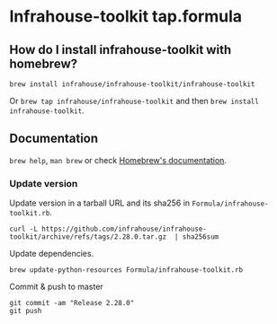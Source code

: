 # Infrahouse-toolkit tap.formula

## How do I install infrahouse-toolkit with homebrew?

`brew install infrahouse/infrahouse-toolkit/infrahouse-toolkit`

Or `brew tap infrahouse/infrahouse-toolkit` and then `brew install infrahouse-toolkit`.

## Documentation

`brew help`, `man brew` or check [Homebrew's documentation](https://docs.brew.sh).

### Update version

Update version in a tarball URL and its sha256 in `Formula/infrahouse-toolkit.rb`.
```
curl -L https://github.com/infrahouse/infrahouse-toolkit/archive/refs/tags/2.28.0.tar.gz  | sha256sum
```
Update dependencies.
```
brew update-python-resources Formula/infrahouse-toolkit.rb
```
Commit & push to master
```
git commit -am "Release 2.28.0"
git push
```
